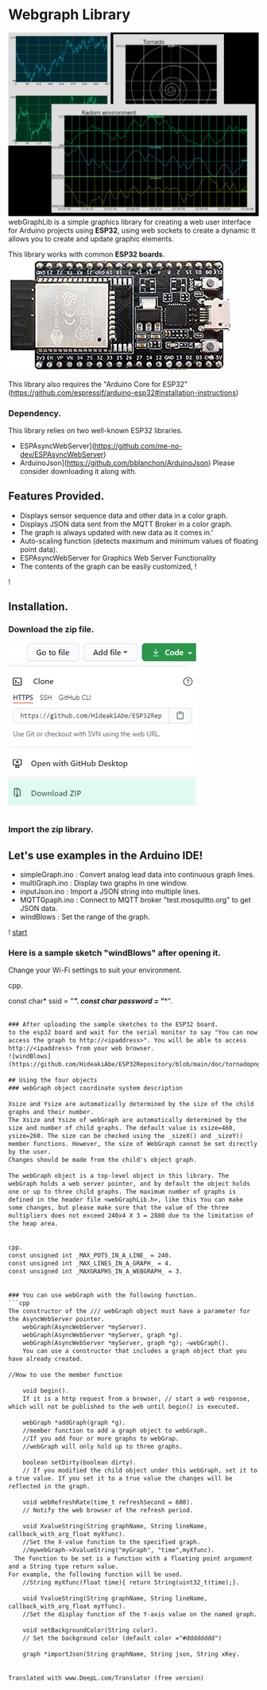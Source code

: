 # Webgraph Library
![webGraphLib](https://github.com/HideakiAbe/ESP32Repository/blob/main/doc/sampleGraph.png)
webGraphLib is a simple graphics library for creating a web user interface for Arduino projects using **ESP32**, using web sockets to create a dynamic It allows you to create and update graphic elements.

This library works with common **ESP32 boards**.
![ESP32](https://github.com/HideakiAbe/ESP32Repository/blob/main/doc/ESP32.jpg) 

This library also requires the "Arduino Core for ESP32" (https://github.com/espressif/arduino-esp32#installation-instructions)
### Dependency.
This library relies on two well-known ESP32 libraries.
- ESPAsyncWebServer](https://github.com/me-no-dev/ESPAsyncWebServer)
- ArduinoJson](https://github.com/bblanchon/ArduinoJson)
Please consider downloading it along with.

## Features Provided.
- Displays sensor sequence data and other data in a color graph.
- Displays JSON data sent from the MQTT Broker in a color graph.
- The graph is always updated with new data as it comes in.'
- Auto-scaling function (detects maximum and minimum values of floating point data).
- ESPAsyncWebServer for Graphics Web Server Functionality
- The contents of the graph can be easily customized, !

!

## Installation. 

### Download the zip file.

![Download zip file](https://github.com/HideakiAbe/ESP32Repository/blob/main/doc/zipDwonload.png)


### Import the zip library.


## Let's use examples in the Arduino IDE! 
- simpleGraph.ino : Convert analog lead data into continuous graph lines.
- multiGraph.ino : Display two graphs in one window. 
- inputJson.ino : Import a JSON string into multiple lines.
- MQTTGpaph.ino : Connect to MQTT broker "test.mosquitto.org" to get JSON data.
- windBlows : Set the range of the graph.


! [start](https://github.com/HideakiAbe/ESP32Repository/blob/main/doc/Startsample.png)

### Here is a sample sketch "windBlows" after opening it.
Change your Wi-Fi settings to suit your environment.

cpp.

const char* ssid = "****".
const char* password = "****".
````

### After uploading the sample sketches to the ESP32 board.
to the esp32 board and wait for the serial monitor to say "You can now access the graph to http://<ipaddress>". You will be able to access http://<ipaddress> from your web browser.
![windBlows](https://github.com/HideakiAbe/ESP32Repository/blob/main/doc/tornadopng.png)

## Using the four objects
### webGraph object coordinate system description
    
Xsize and Ysize are automatically determined by the size of the child graphs and their number.
The Xsize and Ysize of webGraph are automatically determined by the size and number of child graphs. The default value is xsize=460, ysize=260. The size can be checked using the _sizeX() and _sizeY() member functions. However, the size of WebGraph cannot be set directly by the user.
Changes should be made from the child's object graph.

The webGraph object is a top-level object in this library. The webGraph holds a web server pointer, and by default the object holds one or up to three child graphs. The maximum number of graphs is defined in the header file <webGraphLib.h>, like this You can make some changes, but please make sure that the value of the three multipliers does not exceed 240x4 X 3 = 2880 due to the limitation of the heap area.


cpp.
const unsigned int _MAX_POTS_IN_A_LINE_ = 240.
const unsigned int _MAX_LINES_IN_A_GRAPH_ = 4.
const unsigned int _MAXGRAPHS_IN_A_WEBGRAPH_ = 3.


### You can use webGraph with the following function.
```cpp
The constructor of the /// webGraph object must have a parameter for the AsyncWebServer pointer.
    webGraph(AsyncWebServer *myServer).
    webGraph(AsyncWebServer *myServer, graph *g).
    webGraph(AsyncWebServer *myServer, graph *g); ~webGraph().
    You can use a constructor that includes a graph object that you have already created.

//How to use the member function
    
    void begin(). 
    If it is a http request from a browser, // start a web response, which will not be published to the web until begin() is executed.
    
    webGraph *addGraph(graph *g).      
    //member function to add a graph object to webGraph.
    //If you add four or more graphs to webGrap.
    //webGraph will only hold up to three graphs.
    
    boolean setDirty(boolean dirty).   
    // If you modified the child object under this webGraph, set it to a true value. If you set it to a true value the changes will be reflected in the graph.

    void webRefreshRate(time_t refreshSecond = 600). 
    // Notify the web browser of the refresh period.
    
    void XvalueString(String graphName, String lineName, callback_with_arg_float myXfunc). 
    //Set the X-value function to the specified graph.
    //mywebGraph->XvalueString("myGraph", "time",myXfunc).
　The function to be set is a function with a floating point argument and a String type return value.
For example, the following function will be used.
    //String myXfunc(float time){ return String(uint32_t(time);}.
    
    void YvalueString(String graphName, String lineName, callback_with_arg_float myYfunc).
    //Set the display function of the Y-axis value on the named graph.
    
    void setBackgroundColor(String color).
    // Set the background color (default color ="#dddddddd")
    
    graph *importJson(String graphName, String json, String xKey. 


Translated with www.DeepL.com/Translator (free version)
